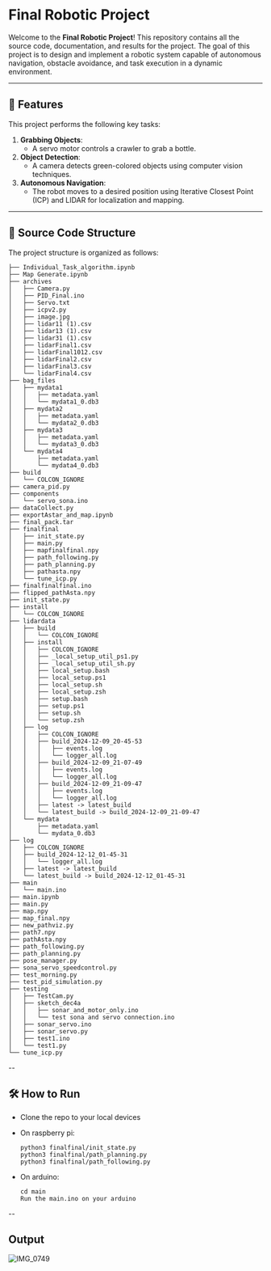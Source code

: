 # Final Robotic Project

Welcome to the **Final Robotic Project**! This repository contains all the source code, documentation, and results for the project. The goal of this project is to design and implement a robotic system capable of autonomous navigation, obstacle avoidance, and task execution in a dynamic environment.

---

## 🚀 Features

This project performs the following key tasks:

1. **Grabbing Objects**:  
   - A servo motor controls a crawler to grab a bottle.  
2. **Object Detection**:  
   - A camera detects green-colored objects using computer vision techniques.  
3. **Autonomous Navigation**:  
   - The robot moves to a desired position using Iterative Closest Point (ICP) and LIDAR for localization and mapping.

---

## 📂 Source Code Structure

The project structure is organized as follows:
```
├── Individual_Task_algorithm.ipynb
├── Map Generate.ipynb
├── archives
│   ├── Camera.py
│   ├── PID_Final.ino
│   ├── Servo.txt
│   ├── icpv2.py
│   ├── image.jpg
│   ├── lidar11 (1).csv
│   ├── lidar13 (1).csv
│   ├── lidar31 (1).csv
│   ├── lidarFinal1.csv
│   ├── lidarFinal1012.csv
│   ├── lidarFinal2.csv
│   ├── lidarFinal3.csv
│   └── lidarFinal4.csv
├── bag_files
│   ├── mydata1
│   │   ├── metadata.yaml
│   │   └── mydata1_0.db3
│   ├── mydata2
│   │   ├── metadata.yaml
│   │   └── mydata2_0.db3
│   ├── mydata3
│   │   ├── metadata.yaml
│   │   └── mydata3_0.db3
│   └── mydata4
│       ├── metadata.yaml
│       └── mydata4_0.db3
├── build
│   └── COLCON_IGNORE
├── camera_pid.py
├── components
│   └── servo_sona.ino
├── dataCollect.py
├── exportAstar_and_map.ipynb
├── final_pack.tar
├── finalfinal
│   ├── init_state.py
│   ├── main.py
│   ├── mapfinalfinal.npy
│   ├── path_following.py
│   ├── path_planning.py
│   ├── pathasta.npy
│   └── tune_icp.py
├── finalfinalfinal.ino
├── flipped_pathAsta.npy
├── init_state.py
├── install
│   └── COLCON_IGNORE
├── lidardata
│   ├── build
│   │   └── COLCON_IGNORE
│   ├── install
│   │   ├── COLCON_IGNORE
│   │   ├── _local_setup_util_ps1.py
│   │   ├── _local_setup_util_sh.py
│   │   ├── local_setup.bash
│   │   ├── local_setup.ps1
│   │   ├── local_setup.sh
│   │   ├── local_setup.zsh
│   │   ├── setup.bash
│   │   ├── setup.ps1
│   │   ├── setup.sh
│   │   └── setup.zsh
│   ├── log
│   │   ├── COLCON_IGNORE
│   │   ├── build_2024-12-09_20-45-53
│   │   │   ├── events.log
│   │   │   └── logger_all.log
│   │   ├── build_2024-12-09_21-07-49
│   │   │   ├── events.log
│   │   │   └── logger_all.log
│   │   ├── build_2024-12-09_21-09-47
│   │   │   ├── events.log
│   │   │   └── logger_all.log
│   │   ├── latest -> latest_build
│   │   └── latest_build -> build_2024-12-09_21-09-47
│   └── mydata
│       ├── metadata.yaml
│       └── mydata_0.db3
├── log
│   ├── COLCON_IGNORE
│   ├── build_2024-12-12_01-45-31
│   │   └── logger_all.log
│   ├── latest -> latest_build
│   └── latest_build -> build_2024-12-12_01-45-31
├── main
│   └── main.ino
├── main.ipynb
├── main.py
├── map.npy
├── map_final.npy
├── new_pathviz.py
├── path7.npy
├── pathAsta.npy
├── path_following.py
├── path_planning.py
├── pose_manager.py
├── sona_servo_speedcontrol.py
├── test_morning.py
├── test_pid_simulation.py
├── testing
│   ├── TestCam.py
│   ├── sketch_dec4a
│   │   ├── sonar_and_motor_only.ino
│   │   └── test sona and servo connection.ino
│   ├── sonar_servo.ino
│   ├── sonar_servo.py
│   ├── test1.ino
│   └── test1.py
└── tune_icp.py
```
-- 
## 🛠️ How to Run

  - Clone the repo to your local devices
  - On raspberry pi:
    ```
    python3 finalfinal/init_state.py
    python3 finalfinal/path_planning.py
    python3 finalfinal/path_following.py
    ```

  - On arduino:
    ```
    cd main
    Run the main.ino on your arduino
    ```

-- 
## Output

![IMG_0749](https://github.com/user-attachments/assets/ae33292e-6b3a-49bd-bde5-e47c9e0e326c)
